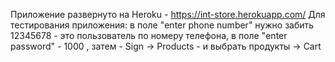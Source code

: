 Приложение развернуто на Heroku - https://int-store.herokuapp.com/ 
Для тестирования приложения: 
в поле "enter phone number" нужно забить 12345678 - это пользователь по номеру телефона, 
в поле "enter password" - 1000 , 
затем - Sign -> Products - и выбрать продукты -> Cart 
